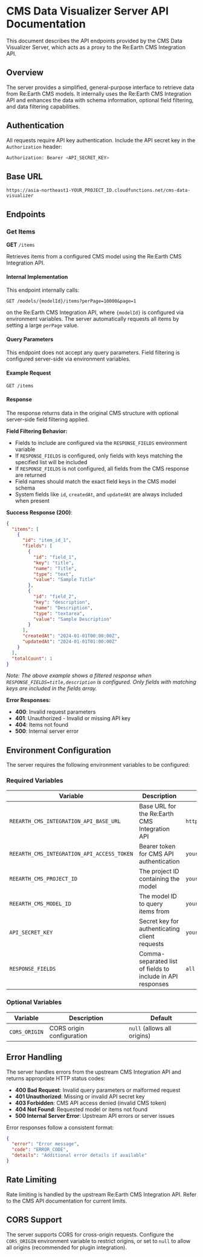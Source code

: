 # CMS Data Visualizer Server API Documentation

This document describes the API endpoints provided by the CMS Data Visualizer Server, which acts as a proxy to the Re:Earth CMS Integration API.

## Overview

The server provides a simplified, general-purpose interface to retrieve data from Re:Earth CMS models. It internally uses the Re:Earth CMS Integration API and enhances the data with schema information, optional field filtering, and data filtering capabilities.

## Authentication

All requests require API key authentication. Include the API secret key in the `Authorization` header:

```bash
Authorization: Bearer <API_SECRET_KEY>
```

## Base URL

```text
https://asia-northeast1-YOUR_PROJECT_ID.cloudfunctions.net/cms-data-visualizer
```

## Endpoints

### Get Items

**GET** `/items`

Retrieves items from a configured CMS model using the Re:Earth CMS Integration API.

#### Internal Implementation

This endpoint internally calls:

```text
GET /models/{modelId}/items?perPage=10000&page=1
```

on the Re:Earth CMS Integration API, where `{modelId}` is configured via environment variables. The server automatically requests all items by setting a large `perPage` value.

#### Query Parameters

This endpoint does not accept any query parameters. Field filtering is configured server-side via environment variables.

#### Example Request

```bash
GET /items
```

#### Response

The response returns data in the original CMS structure with optional server-side field filtering applied.

**Field Filtering Behavior:**

- Fields to include are configured via the `RESPONSE_FIELDS` environment variable
- If `RESPONSE_FIELDS` is configured, only fields with keys matching the specified list will be included
- If `RESPONSE_FIELDS` is not configured, all fields from the CMS response are returned
- Field names should match the exact field keys in the CMS model schema
- System fields like `id`, `createdAt`, and `updatedAt` are always included when present

**Success Response (200)**:

```json
{
  "items": [
    {
      "id": "item_id_1",
      "fields": [
        {
          "id": "field_1",
          "key": "title",
          "name": "Title",
          "type": "text",
          "value": "Sample Title"
        },
        {
          "id": "field_2", 
          "key": "description",
          "name": "Description", 
          "type": "textarea",
          "value": "Sample Description"
        }
      ],
      "createdAt": "2024-01-01T00:00:00Z",
      "updatedAt": "2024-01-01T01:00:00Z"
    }
  ],
  "totalCount": 1
}
```

*Note: The above example shows a filtered response when `RESPONSE_FIELDS=title,description` is configured. Only fields with matching keys are included in the fields array.*

**Error Responses:**

- **400**: Invalid request parameters
- **401**: Unauthorized - Invalid or missing API key
- **404**: Items not found
- **500**: Internal server error

## Environment Configuration

The server requires the following environment variables to be configured:

### Required Variables

| Variable | Description | Example |
|----------|-------------|---------|
| `REEARTH_CMS_INTEGRATION_API_BASE_URL` | Base URL for the Re:Earth CMS Integration API | `https://api.reearth.dev` |
| `REEARTH_CMS_INTEGRATION_API_ACCESS_TOKEN` | Bearer token for CMS API authentication | `your-cms-token` |
| `REEARTH_CMS_PROJECT_ID` | The project ID containing the model | `your-project-id` |
| `REEARTH_CMS_MODEL_ID` | The model ID to query items from | `your-model-id` |
| `API_SECRET_KEY` | Secret key for authenticating client requests | `your_secret_key` |
| `RESPONSE_FIELDS` | Comma-separated list of fields to include in API responses | `all fields` |

### Optional Variables

| Variable | Description | Default |
|----------|-------------|---------|
| `CORS_ORIGIN` | CORS origin configuration | `null` (allows all origins) |

## Error Handling

The server handles errors from the upstream CMS Integration API and returns appropriate HTTP status codes:

- **400 Bad Request**: Invalid query parameters or malformed request
- **401 Unauthorized**: Missing or invalid API secret key
- **403 Forbidden**: CMS API access denied (invalid CMS token)
- **404 Not Found**: Requested model or items not found
- **500 Internal Server Error**: Upstream API errors or server issues

Error responses follow a consistent format:

```json
{
  "error": "Error message",
  "code": "ERROR_CODE",
  "details": "Additional error details if available"
}
```

## Rate Limiting

Rate limiting is handled by the upstream Re:Earth CMS Integration API. Refer to the CMS API documentation for current limits.

## CORS Support

The server supports CORS for cross-origin requests. Configure the `CORS_ORIGIN` environment variable to restrict origins, or set to `null` to allow all origins (recommended for plugin integration).
